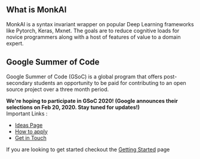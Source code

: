 ## What is MonkAI

MonkAI is a syntax invariant wrapper on popular Deep Learning frameworks like Pytorch, Keras, Mxnet. The goals are to reduce cognitive loads for novice programmers along with a host of features of value to a domain expert.

## Google Summer of Code

Google Summer of Code (GSoC) is a global program that offers post-secondary students an opportunity to be paid for contributing to an open source project over a three month period.

<b>We're hoping to participate in GSoC 2020! (Google announces their selections on Feb 20, 2020. Stay tuned for updates!)</b>
<br/>
Important Links :
- [Ideas Page](https://github.com/li8bot/gsoc2020/blob/master/ideas.md)
- [How to apply](https://github.com/li8bot/gsoc2020/blob/master/howtoapply.md)
- [Get in Touch](https://github.com/li8bot/gsoc2020/blob/master/getintouch.md)

If you are looking to get started checkout the [Getting Started](https://github.com/li8bot/gsoc2020/blob/master/GettingStarted.md) page
